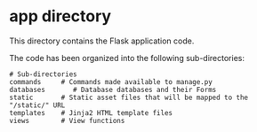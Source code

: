 # app directory

This directory contains the Flask application code.

The code has been organized into the following sub-directories:

    # Sub-directories
    commands     # Commands made available to manage.py
    databases       # Database databases and their Forms
    static       # Static asset files that will be mapped to the "/static/" URL
    templates    # Jinja2 HTML template files
    views        # View functions

